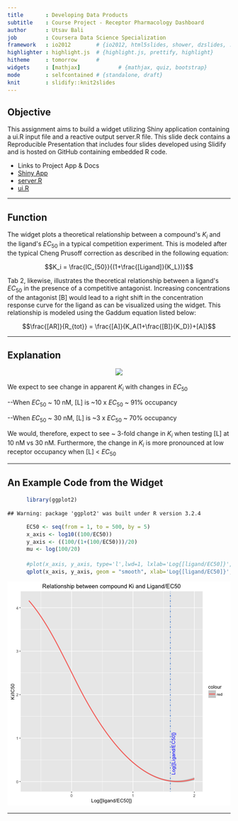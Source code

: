```yaml
---
title       : Developing Data Products 
subtitle    : Course Project - Receptor Pharmacology Dashboard
author      : Utsav Bali
job         : Coursera Data Science Specialization
framework   : io2012        # {io2012, html5slides, shower, dzslides, ...}
highlighter : highlight.js  # {highlight.js, prettify, highlight}
hitheme     : tomorrow      # 
widgets     : [mathjax]            # {mathjax, quiz, bootstrap}
mode        : selfcontained # {standalone, draft}
knit        : slidify::knit2slides
---
```


## Objective
This assignment aims to build a widget utilizing Shiny application containing a ui.R input file and a reactive output server.R file. This slide deck contains a Reproducible Presentation that includes four slides developed using Slidify and is hosted on GitHub containing embedded R code. 

- Links to Project App & Docs 
- <a href="https://github.com/ubali1">Shiny App</a>
- <a href="https://github.com/ubali1">server.R</a>
- <a href="https://github.com/ubali1">ui.R</a>

--- 

## Function
The widget plots a theoretical relationship between a compound's $K_i$ and the ligand's $EC_{50}$ in a typical competition experiment. This is modeled after the typical Cheng Prusoff correction as described in the following equation: 

$$K_i = \frac{IC_{50}}{(1+\frac{[Ligand]}{K_L})}$$

Tab 2, likewise, illustrates the theoretical relationship between a ligand's $EC_{50}$ in the presence of a competitive antagonist. Increasing concentrations of the antagonist [B] would lead to a right shift in the concentration response curve for the ligand as can be visualized using the widget. This relationship is modeled using the Gaddum equation listed below: 

$$\frac{[AR]}{R_{tot}} = \frac{[A]}{K_A(1+\frac{[B]}{K_D})+[A]}$$

---

## Explanation


<div style='text-align: center;'>
    <img height='300' src='/Users/utsavbali/datasciencecoursera/Programming_Assignment/DDP_Slidify/DDP/assets/img/Plot1.png'/>
</div>

We expect to see change in apparent $K_i$ with changes in $EC_{50}$

  --When $EC_{50}$ ~ 10 nM, [L] is ~10 x $EC_{50}$ ~ 91% occupancy
  
  --When $EC_{50}$ ~ 30 nM, [L] is ~3 x $EC_{50}$ ~ 70% occupancy

We would, therefore, expect to see ~ 3-fold change in $K_i$ when testing [L] at 10 nM vs 30 nM. Furthermore, the change in $K_i$ is more pronounced at low receptor occupancy when [L] < $EC_{50}$


---

## An Example Code from the Widget


```r
      library(ggplot2)
```

```
## Warning: package 'ggplot2' was built under R version 3.2.4
```

```r
      EC50 <- seq(from = 1, to = 500, by = 5)
      x_axis <- log10((100/EC50))
      y_axis <- ((100/(1+(100/EC50)))/20)
      mu <- log(100/20)
        
      #plot(x_axis, y_axis, type='l',lwd=1, lxlab='Log{[ligand/EC50]}', ylab = 'Ki/IC50', col='blue',main='Relationship between compound Ki and Ligand EC50')
      qplot(x_axis, y_axis, geom = "smooth", xlab='Log{[ligand/EC50]}', ylab = 'Ki/IC50', color='red',main='Relationship between compound Ki and Ligand/EC50') + geom_vline(xintercept = mu, col = "dodgerblue3", lty="dotdash") + geom_text(aes(x=mu+0.05, label="Log{[Ligand/EC50]}", y=0.65), colour="blue", angle=90)
```

![plot of chunk unnamed-chunk-1](assets/fig/unnamed-chunk-1-1.png)

---
